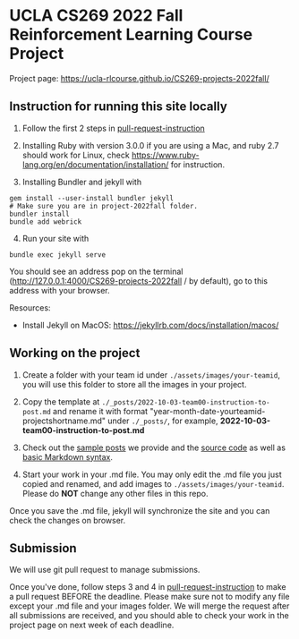 # UCLA CS269 2022 Fall Reinforcement Learning Course Project

Project page: https://ucla-rlcourse.github.io/CS269-projects-2022fall/

## Instruction for running this site locally

1. Follow the first 2 steps in [pull-request-instruction](pull-request-instruction.md)

2. Installing Ruby with version 3.0.0 if you are using a Mac, and ruby 2.7 should work for Linux, check https://www.ruby-lang.org/en/documentation/installation/ for instruction.

3. Installing Bundler and jekyll with
```
gem install --user-install bundler jekyll
# Make sure you are in project-2022fall folder.
bundler install
bundle add webrick
```

4. Run your site with
```
bundle exec jekyll serve
```
You should see an address pop on the terminal (http://127.0.0.1:4000/CS269-projects-2022fall
/ by default), go to this address with your browser.

Resources:

* Install Jekyll on MacOS:  https://jekyllrb.com/docs/installation/macos/




## Working on the project

1. Create a folder with your team id under ```./assets/images/your-teamid```, you will use this folder to store all the images in your project.

2. Copy the template at ```./_posts/2022-10-03-team00-instruction-to-post.md``` and rename it with format "year-month-date-yourteamid-projectshortname.md" under ```./_posts/```, for example, **2022-10-03-team00-instruction-to-post.md**

3. Check out the [sample posts](https://ucla-rlcourse.github.io/CS269-projects-2022fall/) we provide and the [source code](_posts/2022-10-03-team00-instruction-to-post.md) as well as [basic Markdown syntax](https://www.markdownguide.org/basic-syntax/).

4. Start your work in your .md file. You may only edit the .md file you just copied and renamed, and add images to ```./assets/images/your-teamid```. Please do **NOT** change any other files in this repo.

Once you save the .md file, jekyll will synchronize the site and you can check the changes on browser.

## Submission
We will use git pull request to manage submissions.

Once you've done, follow steps 3 and 4 in [pull-request-instruction](pull-request-instruction.md) to make a pull request BEFORE the deadline. Please make sure not to modify any file except your .md file and your images folder. We will merge the request after all submissions are received, and you should able to check your work in the project page on next week of each deadline.
